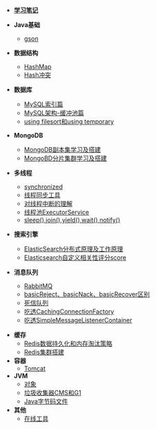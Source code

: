 - [**学习笔记**](README.md)

- **Java基础**
  - [gson](Java/谷歌开源工具gson/README.md)
  
- **数据结构**

  * [HashMap](数据结构/HashMap/README.md)
  * [Hash冲突](数据结构/Hash冲突解决方式/README.md)
  
- **数据库**
  
  - [MySQL索引篇](数据库/MySQL索引篇/README.md)
  - [MySQL架构-缓冲池篇](数据库/MySQL架构-缓冲池篇/README.md)
  - [using filesort和using temporary](数据库/文件排序和临时表/README.md)
  
- **MongoDB**

  - [MongoDB副本集学习及搭建](MongoDB/MongoDB副本集学习及搭建/README.md)
  - [MongoBD分片集群学习及搭建](MongoDB/MongoBD分片集群学习及搭建/README.md)

- **多线程**

  - [synchronized](多线程/synchronized/README.md)

  * [线程同步工具](多线程/线程同步工具/README.md)
  * [对线程中断的理解](多线程/对线程中断的理解/README.md)
  * [线程池ExecutorService](多线程/线程池ExecutorService/README.md)
  * [sleep(),join(),yield(),wait(),notify()](多线程/sleep(),join(),yield(),wait()/README.md)

- **搜索引擎**
  
  - [ElasticSearch分布式原理及工作原理](搜索/ElasticSearch分布式原理及工作原理/README.md)
  - [Elasticsearch自定义相关性评分score](搜索/Elasticsearch自定义相关性评分score/README.md)
  
- **消息队列**
  
  - [RabbitMQ](消息队列/RabbitMQ梳理/README.md)
  - [basicReject、basicNack、basicRecover区别](消息队列/basicReject、basicNack、basicRecover区别/README.md)
  - [死信队列](消息队列/RabbbitMQ实现死信队列/README.md)
  - [吃透CachingConnectionFactory](消息队列/CachingConnectionFactory/README.md)
  - [吃透SimpleMessageListenerContainer](消息队列/SimpleMessageListenerContainer/README.md)

* **缓存**
  * [Redis数据持久化和内存淘汰策略](缓存/Redis配置文件学习(精华)/README.md)
  * [Redis集群搭建](缓存/Redis集群搭建记录/README.md)
* **容器**
  * [Tomcat](web容器/Tomcat/README.md)
* **JVM**
  * [对象](JVM/对象/README.md)
  * [垃圾收集器CMS和G1](JVM/Java内存区域划分详解/README.md)
  * [Java字节码文件](JVM/Java字节码文件/README.md)
* **其他**
  * [在线工具](其他/实用工具/README.md)

